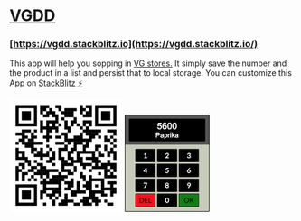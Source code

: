 # [VGDD](https://vgdd.stackblitz.io/)

### [https://vgdd.stackblitz.io](https://vgdd.stackblitz.io/)

This app will help you sopping in [VG stores.](https://www.vg-dresden.de/unsere-maerkte) It simply save the number and the product in a list and persist that to local storage. You can customize this App on [StackBlitz ⚡️](https://stackblitz.com/edit/vgdd)

<img src="./src/qrcode.svg" width="200px">
<img src="./src/icon.png" width="150px">
